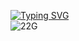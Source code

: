 [![Typing SVG](https://readme-typing-svg.herokuapp.com?font=Oleo+Script&size=40&pause=1000&color=83F0BA&center=%EC%A7%84%EC%8B%A4&vCenter=%EC%A7%84%EC%8B%A4&width=435&lines=Hi+there%2C+I'm+Kiwon)](https://git.io/typing-svg)  
![22G](https://user-images.githubusercontent.com/99777315/187076962-7f372e02-6784-4385-af69-a926e084e15c.gif)
